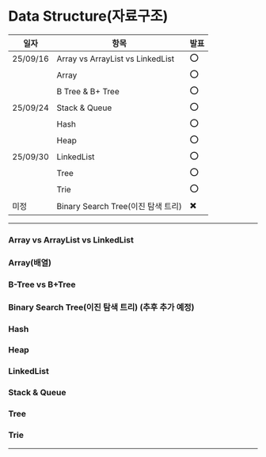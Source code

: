 # Data Structure(자료구조)

| 일자 | 항목 | 발표 |
|------|------|------|
|25/09/16| Array vs ArrayList vs LinkedList | ⭕ |
|        | Array | ⭕ |
|        | B Tree & B+ Tree | ⭕ | 
|25/09/24| Stack & Queue | ⭕ |
|        | Hash | ⭕ |
|        | Heap | ⭕ |
|25/09/30|LinkedList| ⭕ |
|         |Tree| ⭕ |
|         |Trie| ⭕ |
| 미정    | Binary Search Tree(이진 탐색 트리) | ✖️ |

<hr>

### Array vs ArrayList vs LinkedList
### Array(배열)
### B-Tree vs B+Tree
### Binary Search Tree(이진 탐색 트리) (추후 추가 예정)
### Hash
### Heap
### LinkedList
### Stack & Queue
### Tree
### Trie

<hr>



